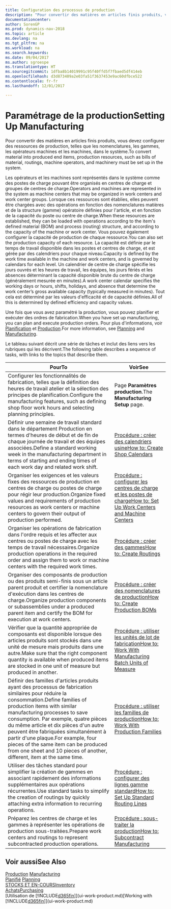 ```yaml
---
title: Configuration des processus de production
description: "Pour convertir des matières en articles finis produits, vous devez configurer des ressources de production, telles que les nomenclatures, les gammes, les opérateurs machines et les machines, dans le système."
documentationcenter: 
author: SorenGP
ms.prod: dynamics-nav-2018
ms.topic: article
ms.devlang: na
ms.tgt_pltfrm: na
ms.workload: na
ms.search.keywords: 
ms.date: 09/04/2017
ms.author: sgroespe
ms.translationtype: HT
ms.sourcegitcommit: 1dfba8b14019991c95f40ffd5f7fbaed5df414eb
ms.openlocfilehash: d3d873409a2e03fa51f3637453e9ac60dfbce522
ms.contentlocale: fr-fr
ms.lasthandoff: 12/01/2017

---
```

# <a name="setting-up-manufacturing"></a><span data-ttu-id="c0b48-103">Paramétrage de la production</span><span class="sxs-lookup"><span data-stu-id="c0b48-103">Setting Up Manufacturing</span></span>
<span data-ttu-id="c0b48-104">Pour convertir des matières en articles finis produits, vous devez configurer des ressources de production, telles que les nomenclatures, les gammes, les opérateurs machines et les machines, dans le système.</span><span class="sxs-lookup"><span data-stu-id="c0b48-104">To convert material into produced end items, production resources, such as bills of material, routings, machine operators, and machinery must be set up in the system.</span></span>

<span data-ttu-id="c0b48-105">Les opérateurs et les machines sont représentés dans le système comme des postes de charge pouvant être organisés en centres de charge et groupes de centres de charge.</span><span class="sxs-lookup"><span data-stu-id="c0b48-105">Operators and machines are represented in the system as machine centers that may be organized in work centers and work center groups.</span></span> <span data-ttu-id="c0b48-106">Lorsque ces ressources sont établies, elles peuvent être chargées avec des opérations en fonction des nomenclatures matières et de la structure (gamme) opératoire définies pour l'article, et en fonction de la capacité du poste ou centre de charge.</span><span class="sxs-lookup"><span data-stu-id="c0b48-106">When these resources are established, they can be loaded with operations according to the item's defined material (BOM) and process (routing) structure, and according to the capacity of the machine or work center.</span></span> <span data-ttu-id="c0b48-107">Vous pouvez également configurer la capacité de production de chaque ressource.</span><span class="sxs-lookup"><span data-stu-id="c0b48-107">You can also set the production capacity of each resource.</span></span> <span data-ttu-id="c0b48-108">La capacité est définie par le temps de travail disponible dans les postes et centres de charge, et est gérée par des calendriers pour chaque niveau.</span><span class="sxs-lookup"><span data-stu-id="c0b48-108">Capacity is defined by the work time available in the machine and work centers, and is governed by calendars for each level.</span></span> <span data-ttu-id="c0b48-109">Un calendrier de centre de charge spécifie les jours ouvrés et les heures de travail, les équipes, les jours fériés et les absences déterminant la capacité disponible brute du centre de charge (généralement mesurée en minutes).</span><span class="sxs-lookup"><span data-stu-id="c0b48-109">A work center calendar specifies the working days or hours, shifts, holidays, and absence that determine the work center’s gross available capacity (typically measured in minutes).</span></span> <span data-ttu-id="c0b48-110">Tout cela est déterminé par les valeurs d'efficacité et de capacité définies.</span><span class="sxs-lookup"><span data-stu-id="c0b48-110">All of this is determined by defined efficiency and capacity values.</span></span>  

<span data-ttu-id="c0b48-111">Une fois que vous avez paramétré la production, vous pouvez planifier et exécuter des ordres de fabrication.</span><span class="sxs-lookup"><span data-stu-id="c0b48-111">When you have set up manufacturing, you can plan and execute production orders.</span></span> <span data-ttu-id="c0b48-112">Pour plus d'informations, voir [Planification](production-planning.md) et [Production](production-manage-manufacturing.md).</span><span class="sxs-lookup"><span data-stu-id="c0b48-112">For more information, see [Planning](production-planning.md) and [Manufacturing](production-manage-manufacturing.md).</span></span>  

 <span data-ttu-id="c0b48-113">Le tableau suivant décrit une série de tâches et inclut des liens vers les rubriques qui les décrivent.</span><span class="sxs-lookup"><span data-stu-id="c0b48-113">The following table describes a sequence of tasks, with links to the topics that describe them.</span></span>   

|<span data-ttu-id="c0b48-114">**Pour**</span><span class="sxs-lookup"><span data-stu-id="c0b48-114">**To**</span></span>|<span data-ttu-id="c0b48-115">**Voir**</span><span class="sxs-lookup"><span data-stu-id="c0b48-115">**See**</span></span>|  
|------------|-------------|  
|<span data-ttu-id="c0b48-116">Configurer les fonctionnalités de fabrication, telles que la définition des heures de travail atelier et la sélection des principes de planification.</span><span class="sxs-lookup"><span data-stu-id="c0b48-116">Configure the manufacturing features, such as defining shop floor work hours and selecting planning principles.</span></span>|<span data-ttu-id="c0b48-117">Page **Paramètres production**.</span><span class="sxs-lookup"><span data-stu-id="c0b48-117">The **Manufacturing Setup** page.</span></span>|  
|<span data-ttu-id="c0b48-118">Définir une semaine de travail standard dans le département Production en termes d'heures de début et de fin de chaque journée de travail et des équipes associées.</span><span class="sxs-lookup"><span data-stu-id="c0b48-118">Define a standard working week in the manufacturing department in terms of starting and ending times of each work day and related work shift.</span></span>|[<span data-ttu-id="c0b48-119">Procédure : créer des calendriers usine</span><span class="sxs-lookup"><span data-stu-id="c0b48-119">How to: Create Shop Calendars</span></span>](production-how-to-create-work-center-calendars.md)|  
|<span data-ttu-id="c0b48-120">Organiser les exigences et les valeurs fixes des ressources de production en centres de charge ou postes de charge pour régir leur production.</span><span class="sxs-lookup"><span data-stu-id="c0b48-120">Organize fixed values and requirements of production resources as work centers or machine centers to govern their output of production performed.</span></span>|[<span data-ttu-id="c0b48-121">Procédure : configurer les centres de charge et les postes de charge</span><span class="sxs-lookup"><span data-stu-id="c0b48-121">How to: Set Up Work Centers and Machine Centers</span></span>](production-how-to-set-up-work-and-machine-centers.md)|
|<span data-ttu-id="c0b48-122">Organiser les opérations de fabrication dans l'ordre requis et les affecter aux centres ou postes de charge avec les temps de travail nécessaires.</span><span class="sxs-lookup"><span data-stu-id="c0b48-122">Organize production operations in the required order and assign them to work or machine centers with the required work times.</span></span>|[<span data-ttu-id="c0b48-123">Procédure : créer des gammes</span><span class="sxs-lookup"><span data-stu-id="c0b48-123">How to: Create Routings</span></span>](production-how-to-create-routings.md)|
|<span data-ttu-id="c0b48-124">Organiser des composants de production ou des produits semi-finis sous un article parent produit et certifier la nomenclature d'exécution dans les centres de charge.</span><span class="sxs-lookup"><span data-stu-id="c0b48-124">Organize production components or subassemblies under a produced parent item and certify the BOM for execution at work centers.</span></span>|[<span data-ttu-id="c0b48-125">Procédure : créer des nomenclatures de production</span><span class="sxs-lookup"><span data-stu-id="c0b48-125">How to: Create Production BOMs</span></span>](production-how-to-create-production-boms.md)|
|<span data-ttu-id="c0b48-126">Vérifier que la quantité appropriée de composants est disponible lorsque des articles produits sont stockés dans une unité de mesure mais produits dans une autre.</span><span class="sxs-lookup"><span data-stu-id="c0b48-126">Make sure that the right component quantity is available when produced items are stocked in one unit of measure but produced in another.</span></span>|[<span data-ttu-id="c0b48-127">Procédure : utiliser les unités de lot de fabrication</span><span class="sxs-lookup"><span data-stu-id="c0b48-127">How to: Work With Manufacturing Batch Units of Measure</span></span>](production-how-to-use-the-manufacturing-batch-unit-of-measure.md)|  
|<span data-ttu-id="c0b48-128">Définir des familles d'articles produits ayant des processus de fabrication similaires pour réduire la consommation.</span><span class="sxs-lookup"><span data-stu-id="c0b48-128">Define families of production items with similar manufacturing processes to save consumption.</span></span> <span data-ttu-id="c0b48-129">Par exemple, quatre pièces du même article et dix pièces d'un autre peuvent être fabriquées simultanément à partir d'une plaque.</span><span class="sxs-lookup"><span data-stu-id="c0b48-129">For example, four pieces of the same item can be produced from one sheet and 10 pieces of another, different, item at the same time.</span></span>|[<span data-ttu-id="c0b48-130">Procédure : utiliser les familles de production</span><span class="sxs-lookup"><span data-stu-id="c0b48-130">How to: Work With Production Families</span></span>](production-how-work-family.md)|
|<span data-ttu-id="c0b48-131">Utiliser des tâches standard pour simplifier la création de gammes en associant rapidement des informations supplémentaires aux opérations récurrentes.</span><span class="sxs-lookup"><span data-stu-id="c0b48-131">Use standard tasks to simplify the creation of routings by quickly attaching extra information to recurring operations.</span></span>|[<span data-ttu-id="c0b48-132">Procédure : configurer des lignes gamme standard</span><span class="sxs-lookup"><span data-stu-id="c0b48-132">How to: Set Up Standard Routing Lines</span></span>](production-how-set-up-standard-routing-lines.md)|  
|<span data-ttu-id="c0b48-133">Préparez les centres de charge et les gammes à représenter les opérations de production sous-traitées.</span><span class="sxs-lookup"><span data-stu-id="c0b48-133">Prepare work centers and routings to represent subcontracted production operations.</span></span>|[<span data-ttu-id="c0b48-134">Procédure : sous-traiter la production</span><span class="sxs-lookup"><span data-stu-id="c0b48-134">How to: Subcontract Manufacturing</span></span>](production-how-to-subcontract-manufacturing.md)|  

## <a name="see-also"></a><span data-ttu-id="c0b48-135">Voir aussi</span><span class="sxs-lookup"><span data-stu-id="c0b48-135">See Also</span></span>
<span data-ttu-id="c0b48-136">[Production](production-manage-manufacturing.md)  </span><span class="sxs-lookup"><span data-stu-id="c0b48-136">[Manufacturing](production-manage-manufacturing.md)  </span></span>  
<span data-ttu-id="c0b48-137">[Planifié](production-planning.md) </span><span class="sxs-lookup"><span data-stu-id="c0b48-137">[Planning](production-planning.md) </span></span>  
[<span data-ttu-id="c0b48-138">STOCKS ET EN-COURS</span><span class="sxs-lookup"><span data-stu-id="c0b48-138">Inventory</span></span>](inventory-manage-inventory.md)  
[<span data-ttu-id="c0b48-139">Achats</span><span class="sxs-lookup"><span data-stu-id="c0b48-139">Purchasing</span></span>](purchasing-manage-purchasing.md)  
<span data-ttu-id="c0b48-140">[Utilisation de [!INCLUDE[d365fin](includes/d365fin_md.md)]](ui-work-product.md)</span><span class="sxs-lookup"><span data-stu-id="c0b48-140">[Working with [!INCLUDE[d365fin](includes/d365fin_md.md)]](ui-work-product.md)</span></span>

